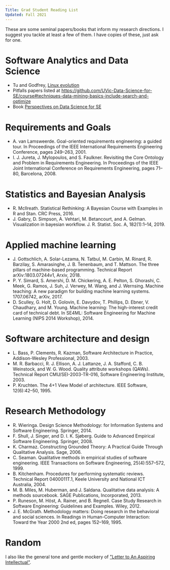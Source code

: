 ```yaml
---
Title: Grad Student Reading List
Updated: Fall 2021
---
```


These are some seminal papers/books that inform my research directions. I suggest you tackle at least a few of them. I have copies of these, just ask for one.

# Software Analytics and Data Science
* Tu and Godfrey, [Linux evolution](https://ieeexplore.ieee.org/document/883030)
* Pitfalls papers listed at https://github.com/UVic-Data-Science-for-SE/course#techniques-data-mining-basics-include-search-and-optimize
* Book [Perspectives on Data Science for SE](https://github.com/ds4se)


# Requirements and Goals
- A. van Lamsweerde. Goal-oriented requirements engineering: a guided tour. In Proceedings of the IEEE International Requirements Engineering Conference, pages 249–263, 2001.
- I. J. Jureta, J. Mylopoulos, and S. Faulkner. Revisiting the Core Ontology and Problem in Requirements Engineering. In Proceedings of the IEEE Joint International Conference on Requirements Engineering, pages 71–80, Barcelona, 2008.

# Statistics  and Bayesian Analysis
- R. McIlreath. Statistical Rethinking: A Bayesian Course with Examples in R and Stan. CRC Press, 2016.
- J. Gabry, D. Simpson, A. Vehtari, M. Betancourt, and A. Gelman. Visualization in bayesian workflow. J. R. Statist. Soc. A, 182(1):1–14, 2019.

# Applied machine learning
- J. Gottschlich, A. Solar-Lezama, N. Tatbul, M. Carbin, M. Rinard, R. Barzilay, S. Amarasinghe, J. B. Tenenbaum, and T. Mattson. The three pillars of machine-based programming. Technical Report arXiv:1803.07244v1, Arxiv, 2018.
- P. Y. Simard, S. Amershi, D. M. Chickering, A. E. Pelton, S. Ghorashi, C. Meek, G. Ramos, J. Suh, J. Verwey, M. Wang, and J. Wernsing. Machine teaching: A new paradigm for building machine learning systems. 1707.06742, arXiv, 2017.
- D. Sculley, G. Holt, D. Golovin, E. Davydov, T. Phillips, D. Ebner, V. Chaudhary, and M. Young. Machine learning: The high-interest credit card of technical debt. In SE4ML: Software Engineering for Machine Learning (NIPS 2014 Workshop), 2014.

# Software architecture and design 
- L. Bass, P. Clements, R. Kazman, Software Architecture in Practice, Addison-Wesley Professional, 2003.
- M. R. Barbacci, R. J. Ellison, A. J. Lattanze, J. A. Stafford, C. B. Weinstock, and W. G. Wood. Quality attribute workshops (QAWs). Technical Report CMU/SEI-2003-TR-016, Software Engineering Institute, 2003.
- P. Kruchten. The 4+1 View Model of architecture. IEEE Software, 12(6):42–50, 1995. 

# Research Methodology
- R. Wieringa. Design Science Methodology: for Information Systems and Software Engineering. Springer, 2014. 
- F. Shull, J. Singer, and D. I. K. Sjøberg. Guide to Advanced Empirical Software Engineering. Springer, 2008.
- K. Charmaz. Constructing Grounded Theory: A Practical Guide Through Qualitative Analysis. Sage, 2006.
- C. Seaman. Qualitative methods in empirical studies of software engineering. IEEE Transactions on Software Engineering, 25(4):557–572, 1999.
- B. Kitchenham. Procedures for performing systematic reviews. Technical Report 0400011T.1, Keele University and National ICT Australia, 2004.
- M. B. Miles, M. Huberman, and J. Saldana. Qualitative data analysis: A methods sourcebook. SAGE Publications, Incorporated, 2013.
- P. Runeson, M. Höst, A. Rainer, and B. Regnell. Case Study Research in Software Engineering: Guidelines and Examples. Wiley, 2012.
- J. E. McGrath. Methodology matters: Doing research in the behavioral and social sciences. In Readings in Human-Computer Interaction: Toward the Year 2000 2nd ed, pages 152–169, 1995.

# Random
I also like the general tone and gentle mockery of ["Letter to An Aspiring Intellectual"](letter.pdf). 
